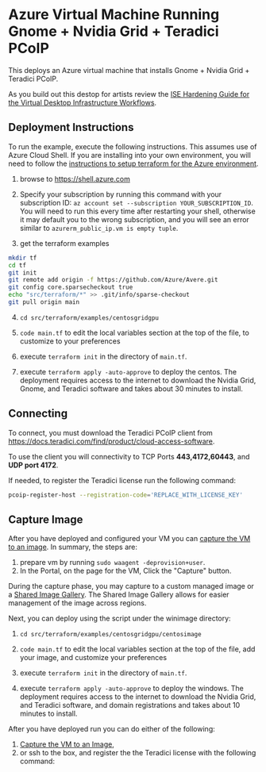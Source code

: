 # Azure Virtual Machine Running Gnome + Nvidia Grid + Teradici PCoIP

This deploys an Azure virtual machine that installs Gnome + Nvidia Grid + Teradici PCoIP.

As you build out this destop for artists review the [ISE Hardening Guide for the Virtual Desktop Infrastructure Workflows](https://azure.microsoft.com/mediahandler/files/resourcefiles/azure-virtual-desktop-infrastructure-hardening-guide/azure-virtual_desktop_infrastructure-hardening_guide.pdf).

## Deployment Instructions

To run the example, execute the following instructions.  This assumes use of Azure Cloud Shell.  If you are installing into your own environment, you will need to follow the [instructions to setup terraform for the Azure environment](https://docs.microsoft.com/en-us/azure/terraform/terraform-install-configure).

1. browse to https://shell.azure.com

2. Specify your subscription by running this command with your subscription ID:  ```az account set --subscription YOUR_SUBSCRIPTION_ID```.  You will need to run this every time after restarting your shell, otherwise it may default you to the wrong subscription, and you will see an error similar to `azurerm_public_ip.vm is empty tuple`.

3. get the terraform examples
```bash
mkdir tf
cd tf
git init
git remote add origin -f https://github.com/Azure/Avere.git
git config core.sparsecheckout true
echo "src/terraform/*" >> .git/info/sparse-checkout
git pull origin main
```

4. `cd src/terraform/examples/centosgridgpu`

7. `code main.tf` to edit the local variables section at the top of the file, to customize to your preferences

8. execute `terraform init` in the directory of `main.tf`.

9. execute `terraform apply -auto-approve` to deploy the centos. The deployment requires access to the internet to download the Nvidia Grid, Gnome, and Teradici software and takes about 30 minutes to install.

## Connecting

To connect, you must download the Teradici PCoIP client from https://docs.teradici.com/find/product/cloud-access-software.

To use the client you will connectivity to TCP Ports **443,4172,60443**, and **UDP port 4172**.

If needed, to register the Teradici license run the following command:

```bash
pcoip-register-host --registration-code='REPLACE_WITH_LICENSE_KEY'
```

## Capture Image

After you have deployed and configured your VM you can [capture the VM to an image](../centos#next-steps-image-capture).  In summary, the steps are:
1. prepare vm by running `sudo waagent -deprovision+user`.
2. In the Portal, on the page for the VM, Click the "Capture" button.

During the capture phase, you may capture to a custom managed image or a [Shared Image Gallery](https://docs.microsoft.com/en-us/azure/virtual-machines/shared-image-galleries).  The Shared Image Gallery allows for easier management of the image across regions.

Next, you can deploy using the script under the winimage directory:

1. `cd src/terraform/examples/centosgridgpu/centosimage`

2. `code main.tf` to edit the local variables section at the top of the file, add your image, and customize your preferences

3. execute `terraform init` in the directory of `main.tf`.

4. execute `terraform apply -auto-approve` to deploy the windows. The deployment requires access to the internet to download the Nvidia Grid, and Teradici software, and domain registrations and takes about 10 minutes to install.

After you have deployed run you can do either of the following:
1. [Capture the VM to an Image](../centos#next-steps-image-capture), 
2. or ssh to the box, and register the the Teradici license with the following command: 
